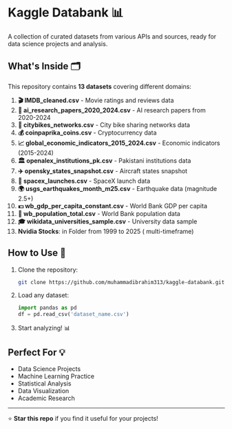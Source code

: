 # Kaggle Databank 📊

A collection of curated datasets from various APIs and sources, ready for data science projects and analysis.

## What's Inside 🗂️

This repository contains **13 datasets** covering different domains:

1. **🎬 IMDB_cleaned.csv** - Movie ratings and reviews data
2. **🤖 ai_research_papers_2020_2024.csv** - AI research papers from 2020-2024
3. **🚴 citybikes_networks.csv** - City bike sharing networks data
4. **💰 coinpaprika_coins.csv** - Cryptocurrency data
5. **📈 global_economic_indicators_2015_2024.csv** - Economic indicators (2015-2024)
6. **🏛️ openalex_institutions_pk.csv** - Pakistani institutions data
7. **✈️ opensky_states_snapshot.csv** - Aircraft states snapshot
8. **🚀 spacex_launches.csv** - SpaceX launch data
9. **🌍 usgs_earthquakes_month_m25.csv** - Earthquake data (magnitude 2.5+)
10. **💵 wb_gdp_per_capita_constant.csv** - World Bank GDP per capita
11. **👥 wb_population_total.csv** - World Bank population data
12. **🎓 wikidata_universities_sample.csv** - University data sample
13. **Nvidia Stocks**: in Folder from 1999 to 2025 ( multi-timeframe)

## How to Use 🚀

1. Clone the repository:
   ```bash
   git clone https://github.com/muhammadibrahim313/kaggle-databank.git
   ```

2. Load any dataset:
   ```python
   import pandas as pd
   df = pd.read_csv('dataset_name.csv')
   ```

3. Start analyzing! 📊

## Perfect For 💡

- Data Science Projects
- Machine Learning Practice
- Statistical Analysis
- Data Visualization
- Academic Research

---

⭐ **Star this repo** if you find it useful for your projects!
